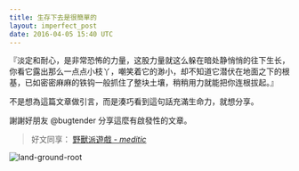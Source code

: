```yaml
---
title: 生存下去是很簡單的
layout: imperfect_post
date: 2016-04-05 15:40 UTC
---
```


『淡定和耐心，是非常恐怖的力量，这股力量就这么躲在暗处静悄悄的往下生长，你看它露出那么一点点小枝丫，嘲笑着它的渺小，却不知道它潜伏在地面之下的根基，已如密密麻麻的铁钩一般抓住了整块土壤，稍稍用力就能把你连根拔起。』

<!--more-->

不是想為這篇文章做引言，而是湊巧看到這句話充滿生命力，就想分享。

謝謝好朋友 @bugtender 分享這麼有啟發性的文章。

> 好文同享： [野獸派遊戲 - _meditic_](http://meditic.com/game-of-wild-beast)

![land-ground-root](https://c2.staticflickr.com/8/7022/6646556769_1cf653e527_b.jpg)
